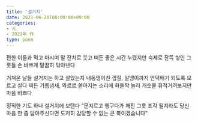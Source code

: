 ```yaml
---
title: '설거지'
date: 2021-06-20T00:00:00+09:00
categories:
- 시
- 2021年 作
type: poem
---
```


편한 이들과 먹고 마시며
말 잔치로 웃고 떠든 좋은 시간 누렸지만
숙제로 잔뜩 쌓인 그릇들
손 바쁘게 말끔히 닦아낸다

거쳐온 날들 설거지는 하고 살았는지
내동댕이친 껍질, 알맹이까지 언덕배기 되도록 모르고 살다
찌든 기름냄새, 와르르 쏟아지는 소리에
화들짝 놀라 개숫물 휘적거려보지만 마음 바쁘다

정직한 기도 하나 설거지에 보탠다
"문지르고 헹구다가 깨진 그릇 조각 될지라도
당신 마음 한 줌 담아주신다면
도저히 감당할 수 없는 큰 복이겠습니다"